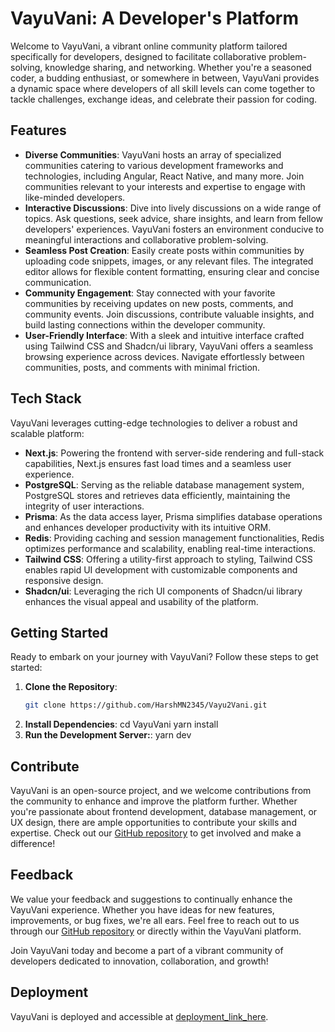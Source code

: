 # VayuVani: A Developer's Platform

Welcome to VayuVani, a vibrant online community platform tailored specifically for developers, designed to facilitate collaborative problem-solving, knowledge sharing, and networking. Whether you're a seasoned coder, a budding enthusiast, or somewhere in between, VayuVani provides a dynamic space where developers of all skill levels can come together to tackle challenges, exchange ideas, and celebrate their passion for coding.

## Features

- **Diverse Communities**: VayuVani hosts an array of specialized communities catering to various development frameworks and technologies, including Angular, React Native, and many more. Join communities relevant to your interests and expertise to engage with like-minded developers.
- **Interactive Discussions**: Dive into lively discussions on a wide range of topics. Ask questions, seek advice, share insights, and learn from fellow developers' experiences. VayuVani fosters an environment conducive to meaningful interactions and collaborative problem-solving.
- **Seamless Post Creation**: Easily create posts within communities by uploading code snippets, images, or any relevant files. The integrated editor allows for flexible content formatting, ensuring clear and concise communication.
- **Community Engagement**: Stay connected with your favorite communities by receiving updates on new posts, comments, and community events. Join discussions, contribute valuable insights, and build lasting connections within the developer community.
- **User-Friendly Interface**: With a sleek and intuitive interface crafted using Tailwind CSS and Shadcn/ui library, VayuVani offers a seamless browsing experience across devices. Navigate effortlessly between communities, posts, and comments with minimal friction.

## Tech Stack

VayuVani leverages cutting-edge technologies to deliver a robust and scalable platform:

- **Next.js**: Powering the frontend with server-side rendering and full-stack capabilities, Next.js ensures fast load times and a seamless user experience.
- **PostgreSQL**: Serving as the reliable database management system, PostgreSQL stores and retrieves data efficiently, maintaining the integrity of user interactions.
- **Prisma**: As the data access layer, Prisma simplifies database operations and enhances developer productivity with its intuitive ORM.
- **Redis**: Providing caching and session management functionalities, Redis optimizes performance and scalability, enabling real-time interactions.
- **Tailwind CSS**: Offering a utility-first approach to styling, Tailwind CSS enables rapid UI development with customizable components and responsive design.
- **Shadcn/ui**: Leveraging the rich UI components of Shadcn/ui library enhances the visual appeal and usability of the platform.

## Getting Started

Ready to embark on your journey with VayuVani? Follow these steps to get started:

1. **Clone the Repository**:
   ```sh
   git clone https://github.com/HarshMN2345/Vayu2Vani.git
2. **Install Dependencies**:
  cd VayuVani
  yarn install
3. **Run the Development Server:**:
  yarn dev

## Contribute

VayuVani is an open-source project, and we welcome contributions from the community to enhance and improve the platform further. Whether you're passionate about frontend development, database management, or UX design, there are ample opportunities to contribute your skills and expertise. Check out our [GitHub repository](https://github.com/HarshMN2345/Vayu2Vani.git) to get involved and make a difference!

## Feedback

We value your feedback and suggestions to continually enhance the VayuVani experience. Whether you have ideas for new features, improvements, or bug fixes, we're all ears. Feel free to reach out to us through our [GitHub repository](https://github.com/HarshMN2345/Vayu2Vani.git) or directly within the VayuVani platform.

Join VayuVani today and become a part of a vibrant community of developers dedicated to innovation, collaboration, and growth!
## Deployment

VayuVani is deployed and accessible at [deployment_link_here](https://vayu-vani.vercel.app/).
